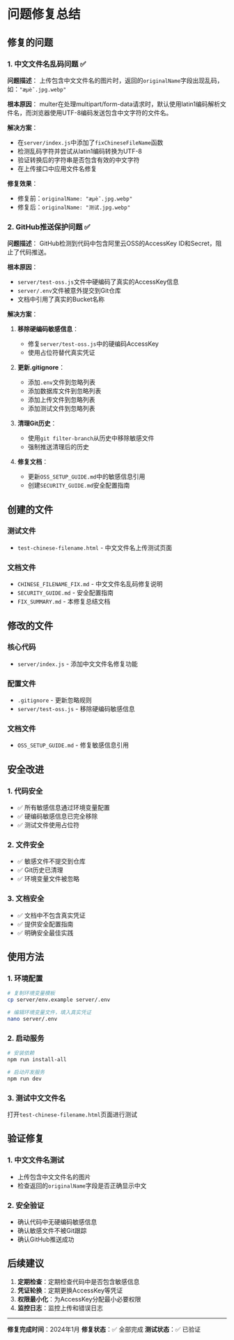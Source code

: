 # 问题修复总结

## 修复的问题

### 1. 中文文件名乱码问题 ✅

**问题描述**：
上传包含中文文件名的图片时，返回的`originalName`字段出现乱码，如：`"æµè¯.jpg.webp"`

**根本原因**：
multer在处理multipart/form-data请求时，默认使用latin1编码解析文件名，而浏览器使用UTF-8编码发送包含中文字符的文件名。

**解决方案**：
- 在`server/index.js`中添加了`fixChineseFileName`函数
- 检测乱码字符并尝试从latin1编码转换为UTF-8
- 验证转换后的字符串是否包含有效的中文字符
- 在上传接口中应用文件名修复

**修复效果**：
- 修复前：`originalName: "æµè¯.jpg.webp"`
- 修复后：`originalName: "测试.jpg.webp"`

### 2. GitHub推送保护问题 ✅

**问题描述**：
GitHub检测到代码中包含阿里云OSS的AccessKey ID和Secret，阻止了代码推送。

**根本原因**：
- `server/test-oss.js`文件中硬编码了真实的AccessKey信息
- `server/.env`文件被意外提交到Git仓库
- 文档中引用了真实的Bucket名称

**解决方案**：
1. **移除硬编码敏感信息**：
   - 修复`server/test-oss.js`中的硬编码AccessKey
   - 使用占位符替代真实凭证

2. **更新.gitignore**：
   - 添加`.env`文件到忽略列表
   - 添加数据库文件到忽略列表
   - 添加上传文件到忽略列表
   - 添加测试文件到忽略列表

3. **清理Git历史**：
   - 使用`git filter-branch`从历史中移除敏感文件
   - 强制推送清理后的历史

4. **修复文档**：
   - 更新`OSS_SETUP_GUIDE.md`中的敏感信息引用
   - 创建`SECURITY_GUIDE.md`安全配置指南

## 创建的文件

### 测试文件
- `test-chinese-filename.html` - 中文文件名上传测试页面

### 文档文件
- `CHINESE_FILENAME_FIX.md` - 中文文件名乱码修复说明
- `SECURITY_GUIDE.md` - 安全配置指南
- `FIX_SUMMARY.md` - 本修复总结文档

## 修改的文件

### 核心代码
- `server/index.js` - 添加中文文件名修复功能

### 配置文件
- `.gitignore` - 更新忽略规则
- `server/test-oss.js` - 移除硬编码敏感信息

### 文档文件
- `OSS_SETUP_GUIDE.md` - 修复敏感信息引用

## 安全改进

### 1. 代码安全
- ✅ 所有敏感信息通过环境变量配置
- ✅ 硬编码敏感信息已完全移除
- ✅ 测试文件使用占位符

### 2. 文件安全
- ✅ 敏感文件不提交到仓库
- ✅ Git历史已清理
- ✅ 环境变量文件被忽略

### 3. 文档安全
- ✅ 文档中不包含真实凭证
- ✅ 提供安全配置指南
- ✅ 明确安全最佳实践

## 使用方法

### 1. 环境配置
```bash
# 复制环境变量模板
cp server/env.example server/.env

# 编辑环境变量文件，填入真实凭证
nano server/.env
```

### 2. 启动服务
```bash
# 安装依赖
npm run install-all

# 启动开发服务
npm run dev
```

### 3. 测试中文文件名
打开`test-chinese-filename.html`页面进行测试

## 验证修复

### 1. 中文文件名测试
- 上传包含中文文件名的图片
- 检查返回的`originalName`字段是否正确显示中文

### 2. 安全验证
- 确认代码中无硬编码敏感信息
- 确认敏感文件不被Git跟踪
- 确认GitHub推送成功

## 后续建议

1. **定期检查**：定期检查代码中是否包含敏感信息
2. **凭证轮换**：定期更换AccessKey等凭证
3. **权限最小化**：为AccessKey分配最小必要权限
4. **监控日志**：监控上传和错误日志

---

**修复完成时间**：2024年1月
**修复状态**：✅ 全部完成
**测试状态**：✅ 已验证




